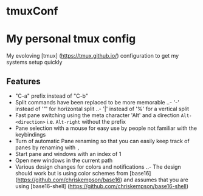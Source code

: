 # tmuxConf
My personal tmux config
=========================

My evoloving [tmux] (https://tmux.github.io/) configuration to get my systems setup quickly

Features
------------ 
- "C-a" prefix instead of "C-b"
- Split commands have been replaced to be more memorable
..- '-' instead of '"' for horizontal split
..- '|' instead of '%' for a vertical split
- Fast pane switching using the meta character 'Alt' and a direction `Alt-<direction>` i.e. `Alt-right` without the prefix
- Pane selection with a mouse for easy use by people not familiar with the keybindings
- Turn of automatic Pane renaming so that you can easily keep track of panes by renaming with `,`
- Start pane and windows with an index of 1
- Open new windows in the current path
- Various design changes for colors and notifications
..- The design should work but is using color schemes from [base16] (https://github.com/chriskempson/base16) and assumes that you are using [base16-shell] (https://github.com/chriskempson/base16-shell)
